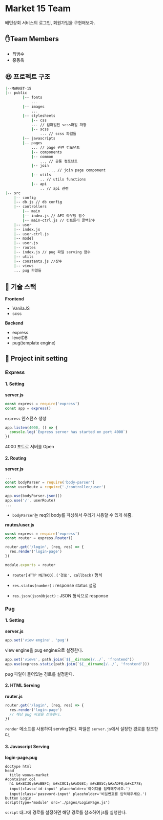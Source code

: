 # Market 15 Team

배민상회 서비스의 로그인, 회원가입을 구현해보자.

## ✋Team Members

- 최범수
- 홍동욱

## 😆 프로젝트 구조

```bash
|--MARKET-15
|-- public
        |-- fonts
        	...
        |-- images
        	...
        |-- stylesheets
        	|-- css
		    ... // 컴파일된 scss파일 저장
        	|-- scss
        	    ... // scss 파일들
        |-- javascripts
	    |-- pages
        	... // page 관련 컴포넌트
            |-- components
        	|-- common
        	    ... // 공통 컴포넌트
        	|-- join
                    ... // join page component
        	|-- utils
        	    .. // utils functions
        	|-- api
        	    .. // api 관련
|-- src
    |-- config
	|-- db.js // db config
    |-- controllers
        |-- main
	    |-- index.js // API 라우팅 함수
	    |-- main-ctrl.js // 컨트롤러 콜백함수
    |-- user
	|-- index.js
	|-- user-ctrl.js
    |-- model
	|-- user.js
    |-- routes
	|-- index.js // pug 파일 serving 함수
    |-- utils
	|-- constants.js //상수
    |-- views
	... pug 파일들

```

## 🏅 기술 스택

**Frontend**

- VanilaJS
- scss

**Backend**

- express
- levelDB
- pug(template engine)

## 🐣 Project init setting

### Express

#### 1. Setting

**server.js**

```javascript
const express = require('express')
const app = express()
```

`express` 인스턴스 생성

```javascript
app.listen(4000, () => {
  console.log(`Express server has started on port 4000`)
})
```

4000 포트로 서버를 Open

#### 2. Routing

**server.js**

```js
...
const bodyParser = require('body-parser')
const userRoute = require('./controller/user')

app.use(bodyParser.json())
app.use('/', userRoute)
...
```

- `bodyParser`는 req의 body를 파싱해서 우리가 사용할 수 있게 해줌.

**routes/user.js**

```javascript
const express = require('express')
const router = express.Router()

router.get('/login', (req, res) => {
  res.render('login-page')
})

module.exports = router
```

- `router[HTTP METHOD].('경로', callback)` 형식

- `res.status(number)` : response status 설정
- `res.json(jsonObject)` : JSON 형식으로 response

### Pug

#### 1. Setting

**server.js**

```javascript
app.set('view engine', 'pug')
```

view engine을 pug engine으로 설정한다.

```javascript
app.set('views', path.join(`${__dirname}/../`, 'frontend'))
app.use(express.static(path.join(`${__dirname}/../`, 'frontend')))
```

pug 파일이 들어있는 경로를 설정한다.

#### 2. HTML Serving

**router.js**

```js
router.get('/login', (req, res) => {
  res.render('login-page')
  // 해당 pug 파일을 전송한다.
})
```

`render` 메소드를 사용하여 serving한다. 파일은 `server.js`에서 설정한 경로를 참조한다.

#### 3. Javascript Serving

**login-page.pug**

```pug
doctype html
head
  title woowa-market
#container.col
  h1 &#xBC30;&#xBBFC; &#xC0C1;&#xD68C; &#xB85C;&#xADF8;&#xC778;
  input(class='id-input' placeholder='아이디를 입력해주세요.')
  input(class='password-input' placeholder='비밀번호를 입력해주세요.')
button Login
script(type='module' src='./pages/LoginPage.js')
```

`script` 태그에 경로를 설정하면 해당 경로를 참조하여 js를 실행한다.
